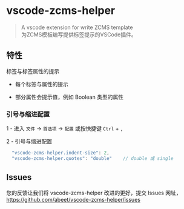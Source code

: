 # vscode-zcms-helper

> A vscode extension for write ZCMS template  
为ZCMS模板编写提供标签提示的VSCode插件。  

## 特性

标签与标签属性的提示  

* 每个标签与属性的提示  

* 部分属性会提示值，例如 Boolean 类型的属性  

### 引号与缩进配置

1 - 进入 `文件` -> `首选项` -> `配置` 或按快捷键 `Ctrl` + `,`  

2 - 引号与缩进配置  
```javascript
  "vscode-zcms-helper.indent-size": 2,
  "vscode-zcms-helper.quotes": "double"    // double 或 single
```

## Issues
您的反馈让我们将 vscode-zcms-helper 改进的更好，提交 Issues 网址，  
https://github.com/abeet/vscode-zcms-helper/issues
